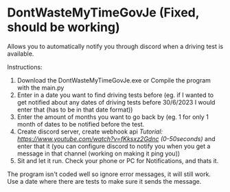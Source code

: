 # DontWasteMyTimeGovJe (Fixed, should be working)
Allows you to automatically notify you through discord when a driving test is available.

Instructions:

1. Download the DontWasteMyTimeGovJe.exe or Compile the program with the main.py
2. Enter in a date you want to find driving tests before (eg. if I wanted to get notified about any dates of driving tests before 30/6/2023 I would enter that (has to be in that date format))
3. Enter the amount of months you want to go back by (eg. 1 for only 1 month of dates to be notified before the test.
4. Create discord server, create webhook api *Tutorial: https://www.youtube.com/watch?v=fKksxz2Gdnc (0-50seconds)* and enter that it (you can configure discord to notify you when you get a message in that channel (working on making it ping you))
5. Sit and let it run. Check your phone or PC for Notifications, and thats it.

The program isn't coded well so ignore error messages, it will still work. Use a date where there are tests to make sure it sends the message.
